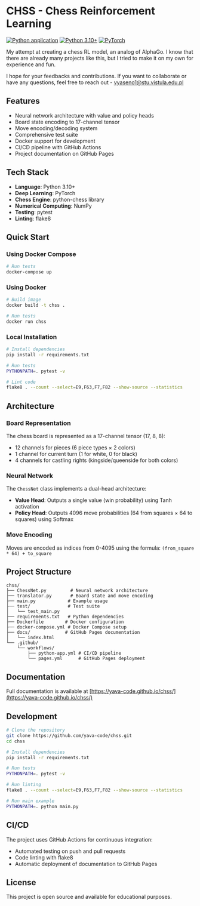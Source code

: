 # CHSS - Chess Reinforcement Learning

[![Python application](https://github.com/yava-code/chss/actions/workflows/python-app.yml/badge.svg)](https://github.com/yava-code/chss/actions/workflows/python-app.yml)
[![Python 3.10+](https://img.shields.io/badge/python-3.10+-blue.svg)](https://www.python.org/downloads/)
[![PyTorch](https://img.shields.io/badge/framework-PyTorch-orange.svg)](https://pytorch.org/)

My attempt at creating a chess RL model, an analog of AlphaGo. I know that there are already many projects like this, but I tried to make it on my own for experience and fun.

I hope for your feedbacks and contributions. If you want to collaborate or have any questions, feel free to reach out - vyaseno1@stu.vistula.edu.pl

## Features

- Neural network architecture with value and policy heads
- Board state encoding to 17-channel tensor
- Move encoding/decoding system
- Comprehensive test suite
- Docker support for development
- CI/CD pipeline with GitHub Actions
- Project documentation on GitHub Pages

## Tech Stack

- **Language**: Python 3.10+
- **Deep Learning**: PyTorch
- **Chess Engine**: python-chess library
- **Numerical Computing**: NumPy
- **Testing**: pytest
- **Linting**: flake8

## Quick Start

### Using Docker Compose

```bash
# Run tests
docker-compose up
```

### Using Docker

```bash
# Build image
docker build -t chss .

# Run tests
docker run chss
```

### Local Installation

```bash
# Install dependencies
pip install -r requirements.txt

# Run tests
PYTHONPATH=. pytest -v

# Lint code
flake8 . --count --select=E9,F63,F7,F82 --show-source --statistics
```

## Architecture

### Board Representation

The chess board is represented as a 17-channel tensor (17, 8, 8):
- 12 channels for pieces (6 piece types × 2 colors)
- 1 channel for current turn (1 for white, 0 for black)
- 4 channels for castling rights (kingside/queenside for both colors)

### Neural Network

The `ChessNet` class implements a dual-head architecture:
- **Value Head**: Outputs a single value (win probability) using Tanh activation
- **Policy Head**: Outputs 4096 move probabilities (64 from squares × 64 to squares) using Softmax

### Move Encoding

Moves are encoded as indices from 0-4095 using the formula: `(from_square * 64) + to_square`

## Project Structure

```
chss/
├── ChessNet.py         # Neural network architecture
├── translator.py       # Board state and move encoding
├── main.py            # Example usage
├── test/              # Test suite
│   └── test_main.py
├── requirements.txt   # Python dependencies
├── Dockerfile        # Docker configuration
├── docker-compose.yml # Docker Compose setup
├── docs/             # GitHub Pages documentation
│   └── index.html
└── .github/
    └── workflows/
        ├── python-app.yml # CI/CD pipeline
        └── pages.yml      # GitHub Pages deployment
```

## Documentation

Full documentation is available at [https://yava-code.github.io/chss/](https://yava-code.github.io/chss/)

## Development

```bash
# Clone the repository
git clone https://github.com/yava-code/chss.git
cd chss

# Install dependencies
pip install -r requirements.txt

# Run tests
PYTHONPATH=. pytest -v

# Run linting
flake8 . --count --select=E9,F63,F7,F82 --show-source --statistics

# Run main example
PYTHONPATH=. python main.py
```

## CI/CD

The project uses GitHub Actions for continuous integration:
- Automated testing on push and pull requests
- Code linting with flake8
- Automatic deployment of documentation to GitHub Pages

## License

This project is open source and available for educational purposes.

